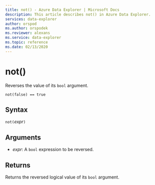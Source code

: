 ```yaml
---
title: not() - Azure Data Explorer | Microsoft Docs
description: This article describes not() in Azure Data Explorer.
services: data-explorer
author: orspod
ms.author: orspodek
ms.reviewer: alexans
ms.service: data-explorer
ms.topic: reference
ms.date: 02/13/2020
---
```

# not()

Reverses the value of its `bool` argument.

```kusto
not(false) == true
```

## Syntax

`not(`*expr*`)`

## Arguments

* *expr*: A `bool` expression to be reversed.

## Returns

Returns the reversed logical value of its `bool` argument.